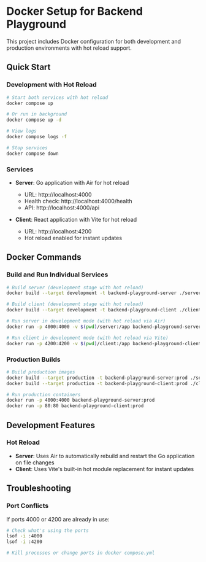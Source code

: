 # Docker Setup for Backend Playground

This project includes Docker configuration for both development and production environments with hot reload support.

## Quick Start

### Development with Hot Reload

```bash
# Start both services with hot reload
docker compose up

# Or run in background
docker compose up -d

# View logs
docker compose logs -f

# Stop services
docker compose down
```

### Services

- **Server**: Go application with Air for hot reload
  - URL: http://localhost:4000
  - Health check: http://localhost:4000/health
  - API: http://localhost:4000/api

- **Client**: React application with Vite for hot reload
  - URL: http://localhost:4200
  - Hot reload enabled for instant updates

## Docker Commands

### Build and Run Individual Services

```bash
# Build server (development stage with hot reload)
docker build --target development -t backend-playground-server ./server

# Build client (development stage with hot reload)
docker build --target development -t backend-playground-client ./client

# Run server in development mode (with hot reload via Air)
docker run -p 4000:4000 -v $(pwd)/server:/app backend-playground-server

# Run client in development mode (with hot reload via Vite)
docker run -p 4200:4200 -v $(pwd)/client:/app backend-playground-client
```

### Production Builds

```bash
# Build production images
docker build --target production -t backend-playground-server:prod ./server
docker build --target production -t backend-playground-client:prod ./client

# Run production containers
docker run -p 4000:4000 backend-playground-server:prod
docker run -p 80:80 backend-playground-client:prod
```

## Development Features

### Hot Reload
- **Server**: Uses Air to automatically rebuild and restart the Go application on file changes
- **Client**: Uses Vite's built-in hot module replacement for instant updates

## Troubleshooting

### Port Conflicts
If ports 4000 or 4200 are already in use:
```bash
# Check what's using the ports
lsof -i :4000
lsof -i :4200

# Kill processes or change ports in docker compose.yml
```
